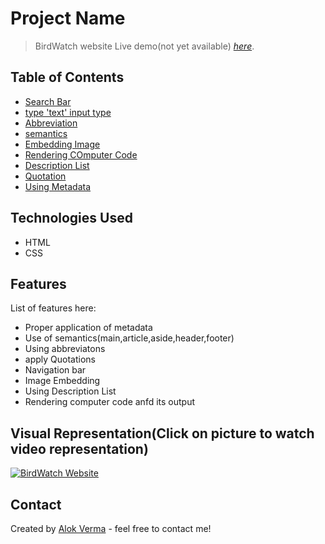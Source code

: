 	
# Project Name
>BirdWatch website
> Live demo(not yet available) [_here_](https://www.example.com).

## Table of Contents
* [Search Bar](https://developer.mozilla.org/en-US/docs/Learn/Forms/HTML5_input_types#search_field)
* [type 'text' input type](https://developer.mozilla.org/en-US/docs/Learn/Forms/Basic_native_form_controls#text_input_fields)
* [Abbreviation](https://developer.mozilla.org/en-US/docs/Learn/HTML/Introduction_to_HTML/Advanced_text_formatting#abbreviations)
* [semantics](https://developer.mozilla.org/en-US/docs/Learn/HTML/Introduction_to_HTML/Document_and_website_structure)
* [Embedding Image](https://developer.mozilla.org/en-US/docs/Learn/HTML/Multimedia_and_embedding/Images_in_HTML)
* [Rendering COmputer Code](https://developer.mozilla.org/en-US/docs/Learn/HTML/Introduction_to_HTML/Advanced_text_formatting#representing_computer_code)
* [Description List](https://developer.mozilla.org/en-US/docs/Learn/HTML/Introduction_to_HTML/Advanced_text_formatting#description_lists)
* [Quotation](https://developer.mozilla.org/en-US/docs/Learn/HTML/Introduction_to_HTML/Advanced_text_formatting#quotations)
* [Using Metadata](https://developer.mozilla.org/en-US/docs/Learn/HTML/Introduction_to_HTML/The_head_metadata_in_HTML)


## Technologies Used
- HTML
- CSS


## Features
List of features here:
- Proper application of metadata
- Use of semantics(main,article,aside,header,footer)
- Using abbreviatons
- apply Quotations 
- Navigation bar
- Image Embedding
- Using Description List
- Rendering computer code anfd its output

## Visual Representation(Click on picture to watch video representation)
[![BirdWatch Website](https://github.com/alokVerma749/hands_on_web_dev-projects/blob/master/Begineer%20Friendly/HTML%2BCSS%2BJavascript/birdWatching/screenshots/Untitled.png)](https://www.youtube.com/watch?v=V8MbuLOIskI "Watch the video representation - Click to Watch!")


## Contact
Created by [Alok Verma](https://www.twitter.com/alok_std) - feel free to contact me!

